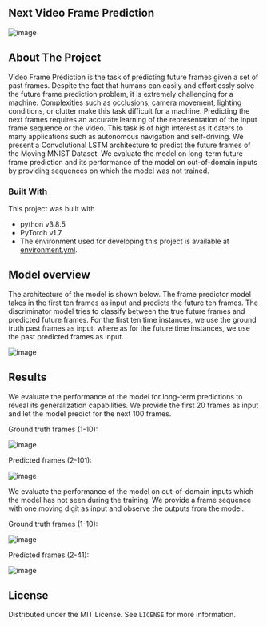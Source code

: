 ## Next Video Frame Prediction

![image](https://github.com/riddhiman-ghatak/next_video_frame_prediction/assets/109431506/cea9b6bb-e9da-4b51-a3db-702f85009389)



<!-- ABOUT THE PROJECT -->

## About The Project

Video Frame Prediction is the task of predicting future frames given a set of past frames. Despite the fact that humans can easily and effortlessly solve the future frame prediction problem, it is extremely challenging for a machine. Complexities such as occlusions, camera movement, lighting conditions, or clutter make this task difficult for a machine. Predicting the next frames requires an accurate learning of the representation of the input frame sequence or the video. This task is of high interest as it caters to many applications such as autonomous navigation and self-driving. We present a  Convolutional LSTM architecture to predict the future frames of the Moving MNIST Dataset. We evaluate the model on long-term future frame prediction and its performance of the model on out-of-domain inputs by providing sequences on which the model was not trained.



### Built With
This project was built with 

* python v3.8.5
* PyTorch v1.7
* The environment used for developing this project is available at [environment.yml](environment.yml).






## Model overview

The architecture of the model is shown below. The frame predictor model takes in the first ten frames as input and predicts the future ten frames. The
discriminator model tries to classify between the true future frames and predicted future frames. For the first ten time instances, we use the ground truth past frames as input, where as for the future time instances, we use the past predicted frames as input.

![image](https://github.com/riddhiman-ghatak/next_video_frame_prediction/assets/109431506/b6b14641-a005-4153-b3fa-ddf5368738b8)





<!-- RESULTS -->

## Results



We evaluate the performance of the model for long-term predictions to reveal its generalization capabilities. We provide the first 20 frames as input and let the model predict for the next 100 frames. 

Ground truth frames (1-10):

![image](https://github.com/riddhiman-ghatak/next_video_frame_prediction/assets/109431506/2a9c1528-7a3f-4548-888c-65b39ff2fb59)


Predicted frames (2-101):

![image](https://github.com/riddhiman-ghatak/next_video_frame_prediction/assets/109431506/2ea67825-95a4-4d71-9cc6-c050b09ee9f4)





We evaluate the performance of the model on out-of-domain inputs which the model has not seen during the training. We provide a frame sequence with one moving digit as input and observe the outputs from the model.

Ground truth frames (1-10):

![image](https://github.com/riddhiman-ghatak/next_video_frame_prediction/assets/109431506/3760ac9a-0c0d-4434-8d01-033612b4e377)



Predicted frames (2-41):

![image](https://github.com/riddhiman-ghatak/next_video_frame_prediction/assets/109431506/6e0f4076-8737-4300-a00e-2a0be74e2e12)





<!-- LICENSE -->

## License

Distributed under the MIT License. See `LICENSE` for more information.



